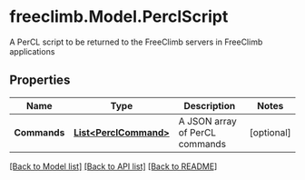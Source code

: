 # freeclimb.Model.PerclScript
A PerCL script to be returned to the FreeClimb servers in FreeClimb applications

## Properties

Name | Type | Description | Notes
------------ | ------------- | ------------- | -------------
**Commands** | [**List&lt;PerclCommand&gt;**](PerclCommand.md) | A JSON array of PerCL commands | [optional] 

[[Back to Model list]](../README.md#documentation-for-models) [[Back to API list]](../README.md#documentation-for-api-endpoints) [[Back to README]](../README.md)


